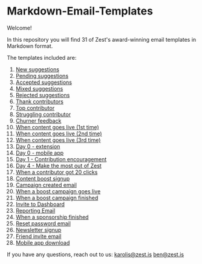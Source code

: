 # Markdown-Email-Templates

Welcome!

In this repository you will find 31 of Zest's award-winning email templates in Markdown format.

The templates included are:

1. [New suggestions](https://github.com/zestis/Markdown-Email-Templates/blob/master/New%20Suggestions.md)
2. [Pending suggestions](https://github.com/zestis/Markdown-Email-Templates/blob/master/Pending%20Suggestions.md)
3. [Accepted suggestions](https://github.com/zestis/Markdown-Email-Templates/blob/master/Accepted%20Suggestions.md)
4. [Mixed suggestions](https://github.com/zestis/Markdown-Email-Templates/blob/master/Mixed%20Suggestions.md)
5. [Rejected suggestions](https://github.com/zestis/Markdown-Email-Templates/blob/master/Rejected%20Suggestions.md)
6. [Thank contributors](https://github.com/zestis/Markdown-Email-Templates/blob/master/Thank%20Contributors.md)
7. [Top contributor](https://github.com/zestis/Markdown-Email-Templates/blob/master/Top%20Contributor.md)
8. [Struggling contributor](https://github.com/zestis/Markdown-Email-Templates/blob/master/Struggling%20contributor.md)
9. [Churner feedback](https://github.com/zestis/Markdown-Email-Templates/blob/master/Churner%20feedback.md)
10. [When content goes live (1st time)](https://github.com/zestis/Markdown-Email-Templates/blob/master/When%20Content%20Goes%20Live%20-%20First%20Time.md)
11. [When content goes live (2nd time)](https://github.com/zestis/Markdown-Email-Templates/blob/master/When%20Content%20Goes%20Live%20-%20Second%20Time.md)
12. [When content goes live (3rd time)](https://github.com/zestis/Markdown-Email-Templates/blob/master/When%20Content%20Goes%20Live%20-%20Third%20Time.md)
13. [Day 0 - extension](https://github.com/zestis/Markdown-Email-Templates/blob/master/Day%200%20-%20Extension.md)
14. [Day 0 - mobile app](https://github.com/zestis/Markdown-Email-Templates/blob/master/Day%200%20-%20Mobile%20App.md)
15. [Day 1 - Contribution encouragement](https://github.com/zestis/Markdown-Email-Templates/blob/master/Day%201%20-%20Contribution%20Encouragement.md)
16. [Day 4 - Make the most out of Zest](https://github.com/zestis/Markdown-Email-Templates/blob/master/Day%204%20-%20Make%20the%20most%20out%20of%20Zest.md)
17. [When a contributor got 20 clicks](https://github.com/zestis/Markdown-Email-Templates/blob/master/When%20a%20contributor%20got%2020%20clicks.md)
18. [Content boost signup](https://github.com/zestis/Markdown-Email-Templates/blob/master/Content%20boost%20signup.md)
19. [Campaign created email](https://github.com/zestis/Markdown-Email-Templates/blob/master/Campaign%20created%20email.md)
20. [When a boost campaign goes live](https://github.com/zestis/Markdown-Email-Templates/blob/master/When%20a%20boost%20campaign%20goes%20live.md)
21. [When a boost campaign finished](https://github.com/zestis/Markdown-Email-Templates/blob/master/When%20a%20boost%20campaign%20finished)
22. [Invite to Dashboard](https://github.com/zestis/Markdown-Email-Templates/blob/master/Invite%20to%20Dashboard.md)
23. [Reporting Email](https://github.com/zestis/Markdown-Email-Templates/blob/master/Reporting%20Email.md)
24. [When a sponsorship finished](https://github.com/zestis/Markdown-Email-Templates/blob/master/When%20a%20sponsorship%20finished.md)
25. [Reset password email](https://github.com/zestis/Markdown-Email-Templates/blob/master/Reset%20password%20email.md)
26. [Newsletter signup](https://github.com/zestis/Markdown-Email-Templates/blob/master/Newsletter%20signup.md)
27. [Friend invite email](https://github.com/zestis/Markdown-Email-Templates/blob/master/Friend%20invite%20email.md)
28. [Mobile app download](https://github.com/zestis/Markdown-Email-Templates/blob/master/Mobile%20app%20download.md)


If you have any questions, reach out to us:
karolis@zest.is
ben@zest.is
